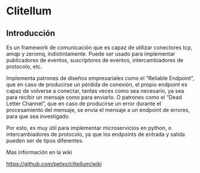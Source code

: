 Clitellum
=========

## Introducción

Es un framework de comunicación que es capaz de utilizar conectores tcp, amqp y zeromq, indistintamente. Puede ser usado para implementar publicadores de eventos, suscriptores de eventos, intercambiadores de protocolo, etc.

Implementa patrones de diseños empresariales como el “Reliable Endpoint”, que en caso de producirse un pérdida de conexión, el propio endpoint es capaz de volverse a conectar, tantas veces como sea necesario, ya sea para recibir un mensaje como para enviarlo. O patrones como el “Dead Letter Channel”, que en caso de producirse un error durante el procesamiento del mensaje, se envía el mensaje a un endpoint de errores, para que sea investigado.

Por esto, es muy útil para implementar microservicios en python, o intercambiadores de protocolo, ya que los endpoints de entrada y salida pueden ser de tipos diferentes.

Mas información en la wiki

https://github.com/petxo/clitellum/wiki
